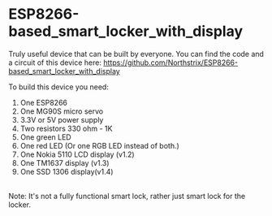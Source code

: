 # ESP8266-based_smart_locker_with_display
Truly useful device that can be built by everyone.
You can find the code and a circuit of this device here:  https://github.com/Northstrix/ESP8266-based_smart_locker_with_display

To build this device you need:
1) One ESP8266
2) One MG90S micro servo
3) 3.3V or 5V power supply
4) Two resistors 330 ohm - 1K
5) One green LED
6) One red LED
(Or one RGB LED instead of both.)
7) One Nokia 5110 LCD display (v1.2)
8) One TM1637 display (v1.3)
9) One SSD 1306 display(v1.4)
</br>
Note: It's not a fully functional smart lock, rather just smart lock for the locker.
